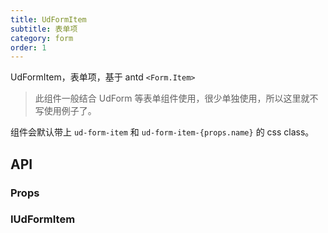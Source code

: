 ```yaml
---
title: UdFormItem
subtitle: 表单项
category: form
order: 1
---
```


UdFormItem，表单项，基于 antd `<Form.Item>`

> 此组件一般结合 UdForm 等表单组件使用，很少单独使用，所以这里就不写使用例子了。

组件会默认带上 `ud-form-item` 和 `ud-form-item-{props.name}` 的 css class。

## API

### Props

<!-- ud-ts("index.tsx", "IUdFormItemProps") -->

### IUdFormItem

<!-- ud-ts("index.tsx", "IUdFormItem") -->
